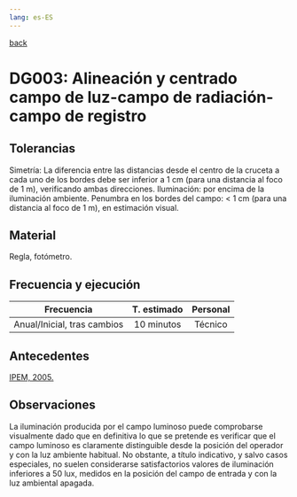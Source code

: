 ```yaml
---
lang: es-ES
---
```


[back](aotal.github.io/QCRayos/index.md)

# DG003: Alineación y centrado campo de luz-campo de radiación-campo de registro

## Tolerancias

Simetría: La diferencia entre las distancias desde el centro de la cruceta a cada uno de los bordes
debe ser inferior a 1 cm (para una distancia al foco de 1 m), verificando ambas direcciones.
Iluminación: por encima de la iluminación ambiente.
Penumbra en los bordes del campo: &lt; 1 cm (para una distancia al foco de 1 m), en estimación
visual.

## Material

Regla, fotómetro.

## Frecuencia y ejecución

|        **Frecuencia**       | **T. estimado** | **Personal** |
| :-------------------------: | :-------------: | :----------: |
| Anual/Inicial, tras cambios |    10 minutos   |    Técnico   |

## Antecedentes

[IPEM, 2005.](https://archive.org/details/IPEMReport91RecommendedStandardsForTheRoutinePerformanceTestingOfDiagnosticXRayImagingSystems/mode/2up)

## Observaciones

La iluminación producida por el campo luminoso puede comprobarse visualmente dado que en
definitiva lo que se pretende es verificar que el campo luminoso es claramente distinguible desde
la posición del operador y con la luz ambiente habitual. No obstante, a título indicativo, y salvo
casos especiales, no suelen considerarse satisfactorios valores de iluminación inferiores a 50 lux,
medidos en la posición del campo de entrada y con la luz ambiental apagada.
